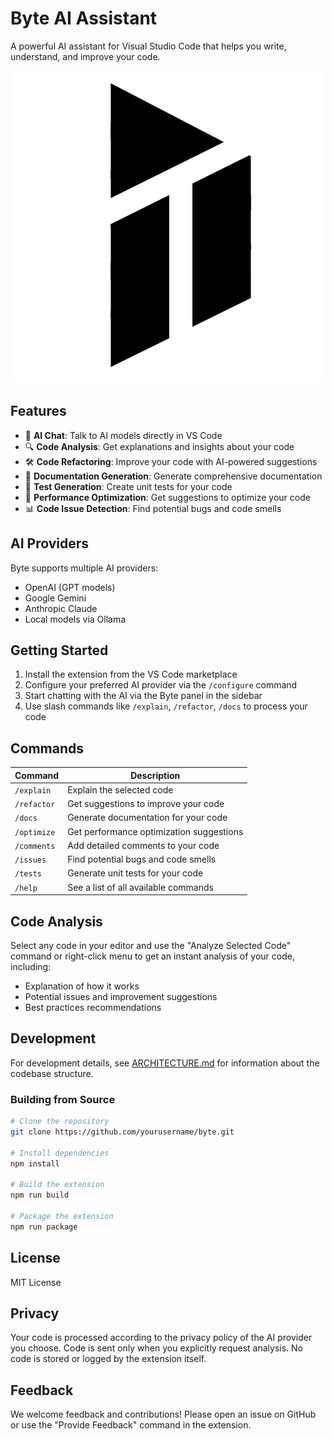 # Byte AI Assistant

A powerful AI assistant for Visual Studio Code that helps you write, understand, and improve your code.

![Byte AI Assistant](media/icon.png)

## Features

- 🤖 **AI Chat**: Talk to AI models directly in VS Code
- 🔍 **Code Analysis**: Get explanations and insights about your code
- 🛠️ **Code Refactoring**: Improve your code with AI-powered suggestions
- 📝 **Documentation Generation**: Generate comprehensive documentation
- 🧪 **Test Generation**: Create unit tests for your code
- 🚀 **Performance Optimization**: Get suggestions to optimize your code
- 📊 **Code Issue Detection**: Find potential bugs and code smells

## AI Providers

Byte supports multiple AI providers:

- OpenAI (GPT models)
- Google Gemini
- Anthropic Claude
- Local models via Ollama

## Getting Started

1. Install the extension from the VS Code marketplace
2. Configure your preferred AI provider via the `/configure` command
3. Start chatting with the AI via the Byte panel in the sidebar
4. Use slash commands like `/explain`, `/refactor`, `/docs` to process your code

## Commands

| Command | Description |
|---------|-------------|
| `/explain` | Explain the selected code |
| `/refactor` | Get suggestions to improve your code |
| `/docs` | Generate documentation for your code |
| `/optimize` | Get performance optimization suggestions |
| `/comments` | Add detailed comments to your code |
| `/issues` | Find potential bugs and code smells |
| `/tests` | Generate unit tests for your code |
| `/help` | See a list of all available commands |

## Code Analysis

Select any code in your editor and use the "Analyze Selected Code" command or right-click menu to get an instant analysis of your code, including:

- Explanation of how it works
- Potential issues and improvement suggestions
- Best practices recommendations

## Development

For development details, see [ARCHITECTURE.md](src/ARCHITECTURE.md) for information about the codebase structure.

### Building from Source

```bash
# Clone the repository
git clone https://github.com/yourusername/byte.git

# Install dependencies
npm install

# Build the extension
npm run build

# Package the extension
npm run package
```

## License

MIT License

## Privacy

Your code is processed according to the privacy policy of the AI provider you choose. Code is sent only when you explicitly request analysis. No code is stored or logged by the extension itself.

## Feedback

We welcome feedback and contributions! Please open an issue on GitHub or use the "Provide Feedback" command in the extension.
